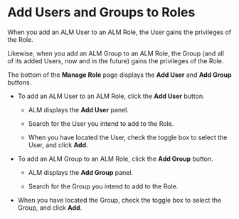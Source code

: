 ﻿[title]: # (Add Users and Groups to Roles)
[tags]: # (Account Lifecycle Manager,ALM,Active Directory,)
[priority]: # (5180)

# Add Users and Groups to Roles

When you add an ALM User to an ALM Role, the User gains the privileges of the Role.

Likewise, when you add an ALM Group to an ALM Role, the Group (and all of its added Users, now and in the future) gains the privileges of the Role.

The bottom of the **Manage Role** page displays the **Add User** and **Add Group** buttons.

* To add an ALM User to an ALM Role, click the **Add User** button.

   * ALM displays the **Add User** panel.

   * Search for the User you intend to add to the Role.

   * When you have located the User, check the toggle box to select the User, and click **Add**.

* To add an ALM Group to an ALM Role, click the **Add Group** button.

   * ALM displays the **Add Group** panel.

   * Search for the Group you intend to add to the Role.

* When you have located the Group, check the toggle box to select the Group, and click **Add**.



  

  
